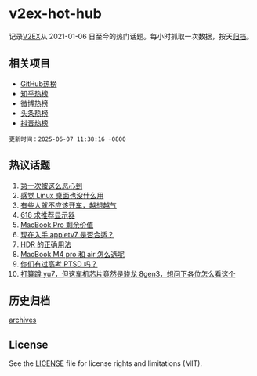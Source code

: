 # v2ex-hot-hub

 记录[V2EX](https://www.v2ex.com/)从 2021-01-06 日至今的热门话题。每小时抓取一次数据，按天[归档](archives)。
 
 ## 相关项目

- [GitHub热榜](https://github.com/lonnyzhang423/github-hot-hub)
- [知乎热榜](https://github.com/lonnyzhang423/zhihu-hot-hub)
- [微博热榜](https://github.com/lonnyzhang423/weibo-hot-hub)
- [头条热榜](https://github.com/lonnyzhang423/toutiao-hot-hub)
- [抖音热榜](https://github.com/lonnyzhang423/douyin-hot-hub)


 `更新时间：2025-06-07 11:38:16 +0800`

## 热议话题

1. [第一次被这么恶心到](https://www.v2ex.com/t/1136882)
1. [感觉 Linux 桌面也没什么用](https://www.v2ex.com/t/1136923)
1. [有些人就不应该开车，越想越气](https://www.v2ex.com/t/1136896)
1. [618 求推荐显示器](https://www.v2ex.com/t/1136822)
1. [MacBook Pro 剩余价值](https://www.v2ex.com/t/1136841)
1. [现在入手 appletv7 是否合适？](https://www.v2ex.com/t/1136834)
1. [HDR 的正确用法](https://www.v2ex.com/t/1136875)
1. [MacBook M4 pro 和 air 怎么选呢](https://www.v2ex.com/t/1136830)
1. [你们有过高考 PTSD 吗？](https://www.v2ex.com/t/1136984)
1. [打算蹲 yu7，但这车机芯片竟然是骁龙 8gen3，想问下各位怎么看这个](https://www.v2ex.com/t/1136990)

## 历史归档

[archives](archives)

## License

See the [LICENSE](LICENSE) file for license rights and limitations (MIT).
